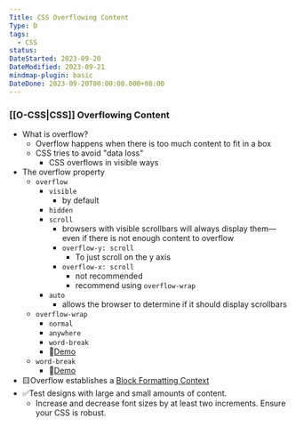 ```yaml
---
Title: CSS Overflowing Content
Type: D
tags:
  - CSS
status: 
DateStarted: 2023-09-20
DateModified: 2023-09-21
mindmap-plugin: basic
DateDone: 2023-09-20T00:00:00.000+08:00
---
```

### [[O-CSS|CSS]] Overflowing Content
- What is overflow?
    - Overflow happens when there is too much content to fit in a box
    - CSS tries to avoid "data loss"
        - CSS overflows in visible ways
- The overflow property
    - `overflow`
        - `visible`
            - by default
        - `hidden`
        - `scroll`
            - browsers with visible scrollbars will always display them—even if there is not enough content to overflow
            - `overflow-y: scroll`
                - To just scroll on the y axis
            - `overflow-x: scroll`
                - not recommended
                - recommend using `overflow-wrap`
        - `auto`
            - allows the browser to determine if it should display scrollbars
    - `overflow-wrap`
        - `normal`
        - `anywhere`
        - `word-break`
        - 📌[Demo](https://developer.mozilla.org/en-US/docs/Web/CSS/overflow-wrap)
    - `word-break`
        - 📌[Demo](https://developer.mozilla.org/en-US/docs/Web/CSS/word-break)
- 🟨Overflow establishes a [Block Formatting Context](https://developer.mozilla.org/en-US/docs/Web/Guide/CSS/Block_formatting_context)
- ✅Test designs with large and small amounts of content.
    - Increase and decrease font sizes by at least two increments. Ensure your CSS is robust.